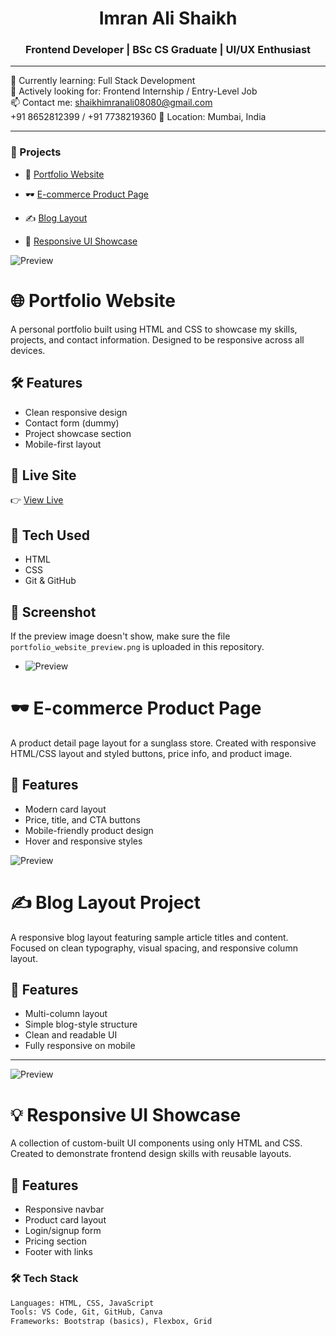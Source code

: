 <h1 align="center">Imran Ali Shaikh </h1>
<h3 align="center">Frontend Developer | BSc CS Graduate | UI/UX Enthusiast</h3>

---

🌱 Currently learning: Full Stack Development  
💼 Actively looking for: Frontend Internship / Entry-Level Job  
📫 Contact me: shaikhimranali08080@gmail.com  
+91 8652812399 / +91 7738219360
📍 Location: Mumbai, India

---

### 🚀 Projects
- 🎨 [Portfolio Website](https://iamimranshaikh.github.io/portfolio-website)

- 🕶️ [E-commerce Product Page](https://iamimranshaikh.github.io/sunglass-ecommerce-demo)  
- ✍️ [Blog Layout](https://iamimranshaikh.github.io/blog-project)  
- 🧩 [Responsive UI Showcase](https://iamimranshaikh.github.io/responsive-ui-showcase)
  
<!-- Portfolio Website README -->

![Preview](portfolio_website_preview.png)

# 🌐 Portfolio Website

A personal portfolio built using HTML and CSS to showcase my skills, projects, and contact information. Designed to be responsive across all devices.

## 🛠️ Features
- Clean responsive design
- Contact form (dummy)
- Project showcase section
- Mobile-first layout

## 🚀 Live Site
👉 [View Live](https://iamimranshaikh.github.io/portfolio-website)

## 📁 Tech Used
- HTML
- CSS
- Git & GitHub

## 📸 Screenshot
If the preview image doesn't show, make sure the file `portfolio_website_preview.png` is uploaded in this repository.

- ![Preview](e-commerce_product_page_preview.png) 

# 🕶️ E-commerce Product Page

A product detail page layout for a sunglass store. Created with responsive HTML/CSS layout and styled buttons, price info, and product image.

## 🛒 Features
- Modern card layout
- Price, title, and CTA buttons
- Mobile-friendly product design
- Hover and responsive styles

![Preview](blog_layout_project_preview.png)

# ✍️ Blog Layout Project

A responsive blog layout featuring sample article titles and content. Focused on clean typography, visual spacing, and responsive column layout.

## 📘 Features
- Multi-column layout
- Simple blog-style structure
- Clean and readable UI
- Fully responsive on mobile
---

![Preview](responsive_ui_showcase_preview.png)

# 💡 Responsive UI Showcase

A collection of custom-built UI components using only HTML and CSS. Created to demonstrate frontend design skills with reusable layouts.

## 🧩 Features
- Responsive navbar
- Product card layout
- Login/signup form
- Pricing section
- Footer with links

  
### 🛠️ Tech Stack
```html
Languages: HTML, CSS, JavaScript  
Tools: VS Code, Git, GitHub, Canva  
Frameworks: Bootstrap (basics), Flexbox, Grid  
